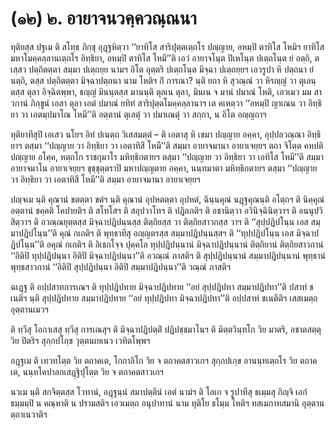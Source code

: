 <h1>(๑๒) ๒. อายาจนวคฺควณฺณนา</h1>
<p> ทุติยสฺส  ปฐเม ติ สโทฺธ ภิกฺขุ อุฎฺฐหิตฺวา ‘‘ยาทิโส สาริปุตฺตเตฺถโร ปญฺญาย, อหมฺปิ ตาทิโส โหมิฯ ยาทิโส มหาโมคฺคลฺลานเตฺถโร อิทฺธิยา, อหมฺปิ ตาทิโส โหมี’’ติ เอวํ อายาจโนฺต ปิเหโนฺต ปเตฺถโนฺต ยํ อตฺถิ, ตเสฺสว ปตฺถิตตฺตา สมฺมา ปเตฺถยฺย นามฯ อิโต อุตฺตริ ปเตฺถโนฺต มิจฺฉา ปเตฺถยฺยฯ เอวรูปา หิ ปตฺถนา ยํ นตฺถิ, ตสฺส ปตฺถิตตฺตา มิจฺฉาปตฺถนา นาม โหติฯ กิํ การณา? นฺติ ยถา หิ สุวณฺณํ วา หิรญฺญํ วา ตุเลนฺตสฺส ตุลา อิจฺฉิตพฺพา, ธญฺญํ มินนฺตสฺส มานนฺติ ตุลเน ตุลา, มินเน จ มานํ ปมาณํ โหติ, เอวเมว มม สาวกานํ ภิกฺขูนํ เอสา ตุลา เอตํ ปมาณํ ยทิทํ สาริปุตฺตโมคฺคลฺลานาฯ เต คเหตฺวา ‘‘อหมฺปิ ญาเณน วา อิทฺธิยา วา เอตมฺปมาโณ โหมี’’ติ อตฺตานํ ตุเลตุํ วา ปมาเณตุํ วา สกฺกา, น อิโต อญฺญถาฯ</p>


<p> ทุติยาทีสุปิ เอเสว นโยฯ อิทํ  ปเนตฺถ วิเสสมตฺตํ – ติ เอตาสุ หิ เขมา ปญฺญาย อคฺคา, อุปฺปลวณฺณา อิทฺธิยาฯ ตสฺมา ‘‘ปญฺญาย วา  อิทฺธิยา วา เอตาทิสี โหมี’’ติ สมฺมา อายาจมานา อายาเจยฺยฯ ตถา จิโตฺต คหปติ ปญฺญาย อโคฺค, หตฺถโก ราชกุมาโร มหิทฺธิกตายฯ ตสฺมา ‘‘ปญฺญาย วา อิทฺธิยา วา เอทิโส โหมี’’ติ สมฺมา อายาจมาโน อายาเจยฺยฯ ขุชฺชุตฺตราปิ มหาปญฺญตาย อคฺคา, นนฺทมาตา มหิทฺธิกตายฯ ตสฺมา ‘‘ปญฺญาย วา อิทฺธิยา วา เอตาทิสี โหมี’’ติ สมฺมา อายาจมานา อายาเจยฺยฯ</p>


<p> ปญฺจเม นฺติ คุณานํ ขตตฺตา ขตํฯ นฺติ คุณานํ อุปหตตฺตา อุปหตํ, ฉินฺนคุณํ นฎฺฐคุณนฺติ อโตฺถฯ ติ นิคฺคุณํ อตฺตานํ ชคฺคติ โคปายติฯ ติ สโทโสฯ ติ สอุปวาโทฯ ติ ปฎิลภติฯ ติ อชานิตฺวา อวินิจฺฉินิตฺวาฯ ติ อนนุปวิสิตฺวาฯ ติ อวณฺณยุตฺตสฺส มิจฺฉาปฎิปนฺนสฺส ติตฺถิยสฺส วา ติตฺถิยสาวกสฺส วาฯ ติ ‘‘สุปฺปฎิปโนฺน  เอส สมฺมาปฎิปโนฺน’’ติ คุณํ กเถติฯ ติ พุทฺธาทีสุ อญฺญตรสฺส สมฺมาปฎิปนฺนสฺสฯ ติ ‘‘ทุปฺปฎิปโนฺน เอส มิจฺฉาปฎิปโนฺน’’ติ อคุณํ กเถติฯ ติ อิเธกโจฺจ ปุคฺคโล ทุปฺปฎิปนฺนานํ มิจฺฉาปฎิปนฺนานํ ติตฺถิยานํ ติตฺถิยสาวกานํ ‘‘อิติปิ ทุปฺปฎิปนฺนา อิติปิ มิจฺฉาปฎิปนฺนา’’ติ อวณฺณํ ภาสติฯ ติ สุปฺปฎิปนฺนานํ สมฺมาปฎิปนฺนานํ พุทฺธานํ พุทฺธสาวกานํ ‘‘อิติปิ สุปฺปฎิปนฺนา อิติปิ สมฺมาปฎิปนฺนา’’ติ วณฺณํ ภาสติฯ</p>


<p> ฉเฎฺฐ ติ อปฺปสาทการเณฯ   ติ ทุปฺปฎิปทาย มิจฺฉาปฎิปทาย ‘‘อยํ สุปฺปฎิปทา สมฺมาปฎิปทา’’ติ ปสาทํ ชเนติฯ นฺติ สุปฺปฎิปทาย สมฺมาปฎิปทาย ‘‘อยํ ทุปฺปฎิปทา มิจฺฉาปฎิปทา’’ติ อปฺปสาทํ ชเนตีติฯ เสสเมตฺถ อุตฺตานเมวฯ</p>


<p> ติ ทฺวีสุ โอกาเสสุ ทฺวีสุ การเณสุฯ ติ มิจฺฉาปฎิปตฺติํ ปฎิปชฺชมาโนฯ ติ มิตฺตวินฺทโก วิย มาตริ, อชาตสตฺตุ วิย ปิตริฯ สุกฺกปโกฺข วุตฺตนเยเนว เวทิตโพฺพฯ</p>


<p> อฎฺฐเม ติ เทวทโตฺต วิย ตถาคเต, โกกาลิโก วิย จ ตถาคตสาวเกฯ สุกฺกปเกฺข  อานนฺทเตฺถโร วิย ตถาคเต, นนฺทโคปาลกเสฎฺฐิปุโตฺต วิย จ ตถาคตสาวเกฯ</p>


<p> นวเม นฺติ สกจิตฺตสฺส โวทานํ, อฎฺฐนฺนํ สมาปตฺตีนํ เอตํ นามํฯ ติ โลเก จ รูปาทีสุ ธเมฺมสุ กิญฺจิ เอกํ ธมฺมมฺปิ น คณฺหาติ น ปรามสติฯ เอวเมตฺถ อนุปาทานํ นาม ทุติโย ธโมฺม โหติฯ ทสเมกาทสมานิ อุตฺตานตฺถาเนวาติฯ</p>

</p>





